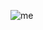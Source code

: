 ![me](https://avatars.githubusercontent.com/u/15814168?s=400&u=bc452cc3bf8d2c4155c9809387d5890f2ba18b8b&v=4)
